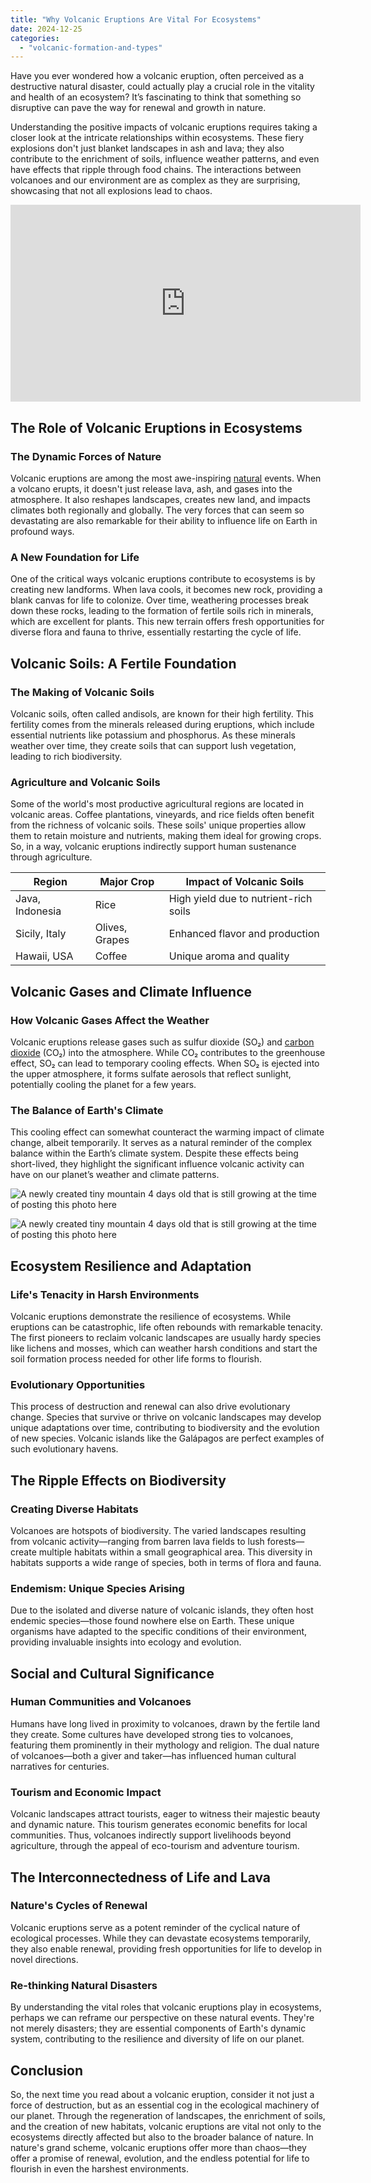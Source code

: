 ```yaml
---
title: "Why Volcanic Eruptions Are Vital For Ecosystems"
date: 2024-12-25
categories: 
  - "volcanic-formation-and-types"
---
```


Have you ever wondered how a volcanic eruption, often perceived as a destructive natural disaster, could actually play a crucial role in the vitality and health of an ecosystem? It’s fascinating to think that something so disruptive can pave the way for renewal and growth in nature.

Understanding the positive impacts of volcanic eruptions requires taking a closer look at the intricate relationships within ecosystems. These fiery explosions don't just blanket landscapes in ash and lava; they also contribute to the enrichment of soils, influence weather patterns, and even have effects that ripple through food chains. The interactions between volcanoes and our environment are as complex as they are surprising, showcasing that not all explosions lead to chaos.

<iframe width="560" height="315" src="https://www.youtube.com/embed/LQwZwKS9RPs" frameborder="0" allow="accelerometer; autoplay; encrypted-media; gyroscope; picture-in-picture" allowfullscreen></iframe>

  

## The Role of Volcanic Eruptions in Ecosystems

### The Dynamic Forces of Nature

Volcanic eruptions are among the most awe-inspiring [natural](https://magmamatters.com/the-art-and-science-of-volcano-monitoring/ "The Art and Science of Volcano Monitoring") events. When a volcano erupts, it doesn't just release lava, ash, and gases into the atmosphere. It also reshapes landscapes, creates new land, and impacts climates both regionally and globally. The very forces that can seem so devastating are also remarkable for their ability to influence life on Earth in profound ways.

### A New Foundation for Life

One of the critical ways volcanic eruptions contribute to ecosystems is by creating new landforms. When lava cools, it becomes new rock, providing a blank canvas for life to colonize. Over time, weathering processes break down these rocks, leading to the formation of fertile soils rich in minerals, which are excellent for plants. This new terrain offers fresh opportunities for diverse flora and fauna to thrive, essentially restarting the cycle of life.

## Volcanic Soils: A Fertile Foundation

### The Making of Volcanic Soils

Volcanic soils, often called andisols, are known for their high fertility. This fertility comes from the minerals released during eruptions, which include essential nutrients like potassium and phosphorus. As these minerals weather over time, they create soils that can support lush vegetation, leading to rich biodiversity.

### Agriculture and Volcanic Soils

Some of the world's most productive agricultural regions are located in volcanic areas. Coffee plantations, vineyards, and rice fields often benefit from the richness of volcanic soils. These soils' unique properties allow them to retain moisture and nutrients, making them ideal for growing crops. So, in a way, volcanic eruptions indirectly support human sustenance through agriculture.

| Region | Major Crop | Impact of Volcanic Soils |
| --- | --- | --- |
| Java, Indonesia | Rice | High yield due to nutrient-rich soils |
| Sicily, Italy | Olives, Grapes | Enhanced flavor and production |
| Hawaii, USA | Coffee | Unique aroma and quality |

## Volcanic Gases and Climate Influence

### How Volcanic Gases Affect the Weather

Volcanic eruptions release gases such as sulfur dioxide (SO₂) and [carbon dioxide](https://magmamatters.com/geothermal-energy-and-its-volcanic-origins/ "Geothermal Energy and Its Volcanic Origins") (CO₂) into the atmosphere. While CO₂ contributes to the greenhouse effect, SO₂ can lead to temporary cooling effects. When SO₂ is ejected into the upper atmosphere, it forms sulfate aerosols that reflect sunlight, potentially cooling the planet for a few years.

### The Balance of Earth's Climate

This cooling effect can somewhat counteract the warming impact of climate change, albeit temporarily. It serves as a natural reminder of the complex balance within the Earth’s climate system. Despite these effects being short-lived, they highlight the significant influence volcanic activity can have on our planet’s weather and climate patterns.

![A newly created tiny mountain 4 days old that is still growing at the time of posting this photo here](images/volcanic-63-683x1024.jpg)

![A newly created tiny mountain 4 days old that is still growing at the time of posting this photo here](images/volcanic-177-683x1024.jpg)

## Ecosystem Resilience and Adaptation

### Life's Tenacity in Harsh Environments

Volcanic eruptions demonstrate the resilience of ecosystems. While eruptions can be catastrophic, life often rebounds with remarkable tenacity. The first pioneers to reclaim volcanic landscapes are usually hardy species like lichens and mosses, which can weather harsh conditions and start the soil formation process needed for other life forms to flourish.

### Evolutionary Opportunities

This process of destruction and renewal can also drive evolutionary change. Species that survive or thrive on volcanic landscapes may develop unique adaptations over time, contributing to biodiversity and the evolution of new species. Volcanic islands like the Galápagos are perfect examples of such evolutionary havens.

## The Ripple Effects on Biodiversity

### Creating Diverse Habitats

Volcanoes are hotspots of biodiversity. The varied landscapes resulting from volcanic activity—ranging from barren lava fields to lush forests—create multiple habitats within a small geographical area. This diversity in habitats supports a wide range of species, both in terms of flora and fauna.

### Endemism: Unique Species Arising

Due to the isolated and diverse nature of volcanic islands, they often host endemic species—those found nowhere else on Earth. These unique organisms have adapted to the specific conditions of their environment, providing invaluable insights into ecology and evolution.

## Social and Cultural Significance

### Human Communities and Volcanoes

Humans have long lived in proximity to volcanoes, drawn by the fertile land they create. Some cultures have developed strong ties to volcanoes, featuring them prominently in their mythology and religion. The dual nature of volcanoes—both a giver and taker—has influenced human cultural narratives for centuries.

### Tourism and Economic Impact

Volcanic landscapes attract tourists, eager to witness their majestic beauty and dynamic nature. This tourism generates economic benefits for local communities. Thus, volcanoes indirectly support livelihoods beyond agriculture, through the appeal of eco-tourism and adventure tourism.

## The Interconnectedness of Life and Lava

### Nature's Cycles of Renewal

Volcanic eruptions serve as a potent reminder of the cyclical nature of ecological processes. While they can devastate ecosystems temporarily, they also enable renewal, providing fresh opportunities for life to develop in novel directions.

### Re-thinking Natural Disasters

By understanding the vital roles that volcanic eruptions play in ecosystems, perhaps we can reframe our perspective on these natural events. They're not merely disasters; they are essential components of Earth's dynamic system, contributing to the resilience and diversity of life on our planet.

## Conclusion

So, the next time you read about a volcanic eruption, consider it not just a force of destruction, but as an essential cog in the ecological machinery of our planet. Through the regeneration of landscapes, the enrichment of soils, and the creation of new habitats, volcanic eruptions are vital not only to the ecosystems directly affected but also to the broader balance of nature. In nature's grand scheme, volcanic eruptions offer more than chaos—they offer a promise of renewal, evolution, and the endless potential for life to flourish in even the harshest environments.

